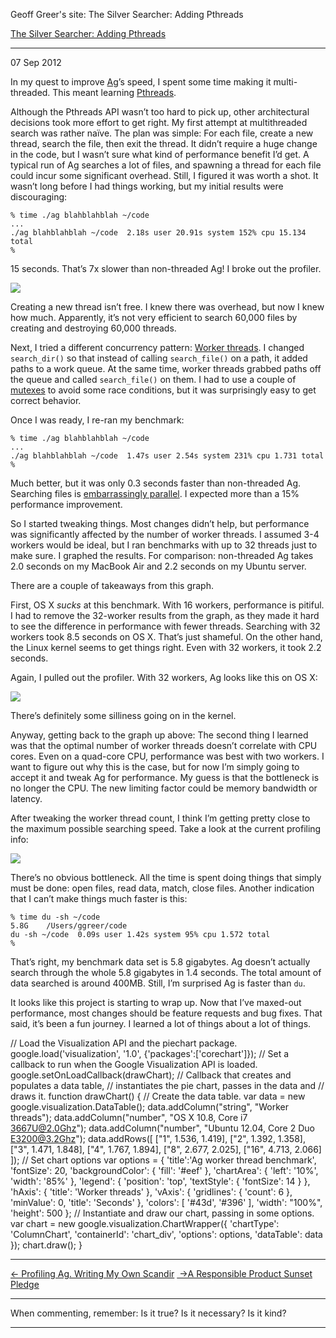 Geoff Greer's site: The Silver Searcher: Adding Pthreads

[The Silver Searcher: Adding Pthreads](http:Geoff.Greer.fm/2012/09/07/the-silver-searcher-adding-pthreads/)

---

07 Sep 2012

In my quest to improve [Ag](https://github.com/ggreer/the_silver_searcher/)’s speed, I spent some time making it multi-threaded. This meant learning [Pthreads](http://en.wikipedia.org/wiki/POSIX_Threads).

Although the Pthreads API wasn’t too hard to pick up, other architectural decisions took more effort to get right. My first attempt at multithreaded search was rather naïve. The plan was simple: For each file, create a new thread, search the file, then exit the thread. It didn’t require a huge change in the code, but I wasn’t sure what kind of performance benefit I’d get. A typical run of Ag searches a lot of files, and spawning a thread for each file could incur some significant overhead. Still, I figured it was worth a shot. It wasn’t long before I had things working, but my initial results were discouraging:

```text
% time ./ag blahblahblah ~/code
...
./ag blahblahblah ~/code  2.18s user 20.91s system 152% cpu 15.134 total
%
```

15 seconds. That’s 7x slower than non-threaded Ag! I broke out the profiler.

[![](https://geoff.greer.fm/images/ag_profile_thread_per_file.png)](https://geoff.greer.fm/images/ag_profile_thread_per_file.png)

Creating a new thread isn’t free. I knew there was overhead, but now I knew how much. Apparently, it’s not very efficient to search 60,000 files by creating and destroying 60,000 threads.

Next, I tried a different concurrency pattern: [Worker threads](http://en.wikipedia.org/wiki/Thread_pool_pattern). I changed `search_dir()` so that instead of calling `search_file()` on a path, it added paths to a work queue. At the same time, worker threads grabbed paths off the queue and called `search_file()` on them. I had to use a couple of [mutexes](http://en.wikipedia.org/wiki/Lock_%28computer_science%29) to avoid some race conditions, but it was surprisingly easy to get correct behavior.

Once I was ready, I re-ran my benchmark:

```text
% time ./ag blahblahblah ~/code
...
./ag blahblahblah ~/code  1.47s user 2.54s system 231% cpu 1.731 total
%
```

Much better, but it was only 0.3 seconds faster than non-threaded Ag. Searching files is [embarrassingly parallel](http://en.wikipedia.org/wiki/Embarrassingly_parallel). I expected more than a 15% performance improvement.

So I started tweaking things. Most changes didn’t help, but performance was significantly affected by the number of worker threads. I assumed 3-4 workers would be ideal, but I ran benchmarks with up to 32 threads just to make sure. I graphed the results. For comparison: non-threaded Ag takes 2.0 seconds on my MacBook Air and 2.2 seconds on my Ubuntu server.

There are a couple of takeaways from this graph.

First, OS X _sucks_ at this benchmark. With 16 workers, performance is pitiful. I had to remove the 32-worker results from the graph, as they made it hard to see the difference in performance with fewer threads. Searching with 32 workers took 8.5 seconds on OS X. That’s just shameful. On the other hand, the Linux kernel seems to get things right. Even with 32 workers, it took 2.2 seconds.

Again, I pulled out the profiler. With 32 workers, Ag looks like this on OS X:

[![](https://geoff.greer.fm/images/ag_profile_os_x_32_threads.png)](https://geoff.greer.fm/images/ag_profile_os_x_32_threads.png)

There’s definitely some silliness going on in the kernel.

Anyway, getting back to the graph up above: The second thing I learned was that the optimal number of worker threads doesn’t correlate with CPU cores. Even on a quad-core CPU, performance was best with two workers. I want to figure out why this is the case, but for now I’m simply going to accept it and tweak Ag for performance. My guess is that the bottleneck is no longer the CPU. The new limiting factor could be memory bandwidth or latency.

After tweaking the worker thread count, I think I’m getting pretty close to the maximum possible searching speed. Take a look at the current profiling info:

[![](https://geoff.greer.fm/images/ag_profile_thread_workers.png)](https://geoff.greer.fm/images/ag_profile_thread_workers.png)

There’s no obvious bottleneck. All the time is spent doing things that simply must be done: open files, read data, match, close files. Another indication that I can’t make things much faster is this:

```text
% time du -sh ~/code
5.8G	/Users/ggreer/code
du -sh ~/code  0.09s user 1.42s system 95% cpu 1.572 total
%
```

That’s right, my benchmark data set is 5.8 gigabytes. Ag doesn’t actually search through the whole 5.8 gigabytes in 1.4 seconds. The total amount of data searched is around 400MB. Still, I’m surprised Ag is faster than `du`.

It looks like this project is starting to wrap up. Now that I’ve maxed-out performance, most changes should be feature requests and bug fixes. That said, it’s been a fun journey. I learned a lot of things about a lot of things.

// Load the Visualization API and the piechart package. google.load('visualization', '1.0', {'packages':\['corechart'\]}); // Set a callback to run when the Google Visualization API is loaded. google.setOnLoadCallback(drawChart); // Callback that creates and populates a data table, // instantiates the pie chart, passes in the data and // draws it. function drawChart() { // Create the data table. var data = new google.visualization.DataTable(); data.addColumn("string", "Worker threads"); data.addColumn("number", "OS X 10.8, Core i7 3667U@2.0Ghz"); data.addColumn("number", "Ubuntu 12.04, Core 2 Duo E3200@3.2Ghz"); data.addRows(\[ \["1", 1.536, 1.419\], \["2", 1.392, 1.358\], \["3", 1.471, 1.848\], \["4", 1.767, 1.894\], \["8", 2.677, 2.025\], \["16", 4.713, 2.066\] \]); // Set chart options var options = { 'title':'Ag worker thread benchmark', 'fontSize': 20, 'backgroundColor': { 'fill': '#eef' }, 'chartArea': { 'left': '10%', 'width': '85%' }, 'legend': { 'position': 'top', 'textStyle': { 'fontSize': 14 } }, 'hAxis': { 'title': 'Worker threads' }, 'vAxis': { 'gridlines': { 'count': 6 }, 'minValue': 0, 'title': 'Seconds' }, 'colors': \[ '#43d', '#396' \], 'width': "100%", 'height': 500 }; // Instantiate and draw our chart, passing in some options. var chart = new google.visualization.ChartWrapper({ 'chartType': 'ColumnChart', 'containerId': 'chart_div', 'options': options, 'dataTable': data }); chart.draw(); }

---

[← Profiling Ag. Writing My Own Scandir](http:Geoff.Greer.fm/2012/09/03/profiling-ag-writing-my-own-scandir/) [ →A Responsible Product Sunset Pledge](http:Geoff.Greer.fm/2012/09/19/a-responsible-product-sunset-pledge/)

---

When commenting, remember: Is it true? Is it necessary? Is it kind?

---
